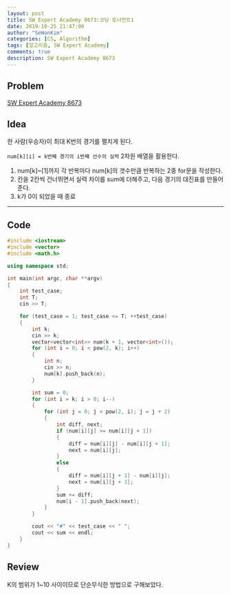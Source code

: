 ```yaml
---
layout: post
title: SW Expert Academy 8673:코딩 토너먼트1
date: 2019-10-25 21:47:00
author: "SeWonKim"
categories: [CS, Algorithm]
tags: [알고리즘, SW Expert Academy]
comments: true
description: SW Expert Academy 8673
---
```


## Problem

[SW Expert Academy 8673](https://swexpertacademy.com/main/code/problem/problemDetail.do?contestProbId=AW2Jldrqlo4DFASu&categoryId=AW2Jldrqlo4DFASu&categoryType=CODE&&&)


## Idea

한 사람(우승자)이 최대 K번의 경기를 펼치게 된다.

`num[k][i] = k번째 경기의 i번째 선수의 실력` 2차원 배열을 활용한다.      
1. num[k]~[1]까지 각 반복마다 num[k]의 갯수만큼 반복하는 2중 for문을 작성한다.
2. 칸을 2칸씩 건너뛰면서 실력 차이를 sum에 더해주고, 다음 경기의 대진표를 만들어준다.
3. k가 0이 되었을 때 종료


---

## Code

```cpp
#include <iostream>
#include <vector>
#include <math.h>

using namespace std;

int main(int argc, char **argv)
{
    int test_case;
    int T;
    cin >> T;

    for (test_case = 1; test_case <= T; ++test_case)
    {
        int k;
        cin >> k;
        vector<vector<int>> num(k + 1, vector<int>());
        for (int i = 0; i < pow(2, k); i++)
        {
            int n;
            cin >> n;
            num[k].push_back(n);
        }

        int sum = 0;
        for (int i = k; i > 0; i--)
        {
            for (int j = 0; j < pow(2, i); j = j + 2)
            {
                int diff, next;
                if (num[i][j] >= num[i][j + 1])
                {
                    diff = num[i][j] - num[i][j + 1];
                    next = num[i][j];
                }
                else
                {
                    diff = num[i][j + 1] - num[i][j];
                    next = num[i][j + 1];
                }
                sum += diff;
                num[i - 1].push_back(next);
            }
        }

        cout << "#" << test_case << " ";
        cout << sum << endl;
    }
}
```

## Review
K의 범위가 1~10 사이이므로 단순무식한 방법으로 구해보았다.
